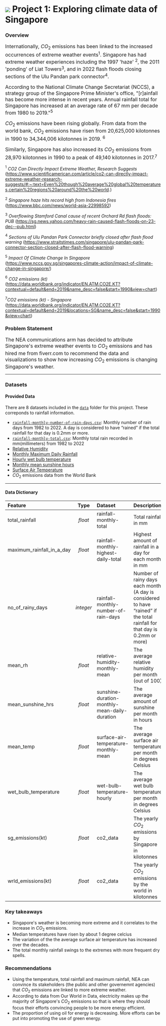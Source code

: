 # ![](https://ga-dash.s3.amazonaws.com/production/assets/logo-9f88ae6c9c3871690e33280fcf557f33.png) Project 1: Exploring climate data of Singapore

### Overview

<font size = "3">Internationally, $CO_2$ emissions has been linked to the increased occurrences of extreme weather events$^1$. Singapore has had extreme weather experiences including the 1997 'haze' $^2$, the 2011 'ponding' of Liat Towers$^3$, and in 2022 flash floods closing sections of the Ulu Pandan park connector$^4$.</font>

<font size='3'>According to the National Climate Change Secretariat (NCCS), a strategy group of the Singapore Prime Minister's office, "[r]ainfall has become more intense in recent years. Annual rainfall total for Singapore has increased at an average rate of 67 mm per decade from 1980 to 2019."$^5$</font>

<font size='3'>$CO_2$ emissions have been rising globally. From data from the world bank, $CO_2$ emissions have risen from 20,625,000 kilotonnes in 1990 to 34,344,006 kilotonnes in 2019. $^6$</font>

<font size='3'>Similarly, Singapore has also increased its $CO_2$ emissions from 28,970 kilotonnes in 1990 to a peak of 49,140 kilotonnes in 2017.$^7$</font>


$^1$ _CO2 Can Directly Impact Extreme Weather, Research Suggests_ (https://www.scientificamerican.com/article/co2-can-directly-impact-extreme-weather-research-suggests/#:~:text=Even%20though%20average%20global%20temperatures,certain%20regions%20around%20the%20world.)

$^2$ _Singapore haze hits record high from Indonesia fires_ (https://www.bbc.com/news/world-asia-22998592)

$^3$ _Overflowing Stamford Canal cause of recent Orchard Rd flash floods: PUB_ (https://sg.news.yahoo.com/heavy-rain-caused-flash-floods-on-23-dec--pub.html)

$^4$ _Sections of Ulu Pandan Park Connector briefly closed after flash flood warning_ (https://www.straitstimes.com/singapore/ulu-pandan-park-connector-section-closed-after-flash-flood-warning)

$^5$ _Impact Of Climate Change In Singapore_ (https://www.nccs.gov.sg/singapores-climate-action/impact-of-climate-change-in-singapore/)

$^6$ _CO2 emissions (kt)_ (https://data.worldbank.org/indicator/EN.ATM.CO2E.KT?contextual=default&end=2019&name_desc=false&start=1990&view=chart)

$^7$_CO2 emissions (kt) - Singapore_ (https://data.worldbank.org/indicator/EN.ATM.CO2E.KT?contextual=default&end=2019&locations=SG&name_desc=false&start=1990&view=chart)
### Problem Statement

<font size = "3">The NEA communications arm has decided to attribute Singapore's extreme weather events to $CO_2$ emissions and has hired me from fiverr.com to recommend the data and visualizations to show how increasing $CO_2$ emissions is changing Singapore's weather.</font>

---

### Datasets

#### Provided Data

There are 8 datasets included in the [`data`](./data/) folder for this project. These correponds to rainfall information. 

* [`rainfall-monthly-number-of-rain-days.csv`](./data/rainfall-monthly-number-of-rain-days.csv): Monthly number of rain days from 1982 to 2022. A day is considered to have “rained” if the total rainfall for that day is 0.2mm or more.
* [`rainfall-monthly-total.csv`](./data/rainfall-monthly-total.csv): Monthly total rain recorded in mm(millimeters) from 1982 to 2022
* [Relative Humidity](https://data.gov.sg/dataset/relative-humidity-monthly-mean)
* [Monthly Maximum Daily Rainfall](https://data.gov.sg/dataset/rainfall-monthly-maximum-daily-total)
* [Hourly wet bulb temperature](https://data.gov.sg/dataset/wet-bulb-temperature-hourly)
* [Monthly mean sunshine hours](https://data.gov.sg/dataset/sunshine-duration-monthly-mean-daily-duration)
* [Surface Air Temperature](https://data.gov.sg/dataset/surface-air-temperature-mean-daily-minimum)
* $CO_2$ emissions data from the World Bank
---

#### Data Dictionary
|Feature|Type|Dataset|Description|
|:-|:-:|:--|:--|
|total_rainfall|*float*|rainfall-monthly-total|Total rainfall in mm|
maximum_rainfall_in_a_day|*float*|rainfall-monthly-highest-daily-total|Highest amount of rainfall in a day for each month in mm|
no_of_rainy_days|*integer*|rainfall-monthly-number-of-rain-days|Number of rainy days each month (A day is considered to have “rained” if the total rainfall for that day is 0.2mm or more)|
mean_rh|*float*|relative-humidity-monthly-mean|The average relative humidity per month (out of 100)|
mean_sunshine_hrs|*float*|sunshine-duration-monthly-mean-daily-duration|The average amount of sunshine per month in hours| 
mean_temp|*float*|surface-air-temperature-monthly-mean|The average surface air temperature per month in degrees Celsius|
wet_bulb_temperature|*float*|wet-bulb-temperature-hourly|The average wet bulb temperature per month in degrees Celsius|
sg_emissions(kt)|*float*|co2_data|The yearly $CO_2$ emissions by Singapore in kilotonnes|
wrld_emissions(kt)|*float*|co2_data|The yearly $CO_2$ emissions by the world in kilotonnes|

### Key takeaways

- Singapore's weather is becoming more extreme and it correlates to the increase in $CO_2$ emissions.
- Median temperatures have risen by about 1 degree celcius
- The variation of the the average surface air temperature has increased over the decades.
- The total monthly rainfall swings to the extremes with more frequent dry spells.

### Recommendations

- Using the temperature, total rainfall and maximum rainfall, NEA can convince its stakeholders (the public and other governemnt agencies) that $CO_2$ emissions are linked to more extreme weather.
- According to data from Our World in Data, electricity makes up the majority of Singapore's $CO_2$ emissions so that is where they should focus their efforts convincing people to be more energy efficient.
- The proportion of using oil for energy is decreasing. More efforts can be put into promoting the use of green energy.
